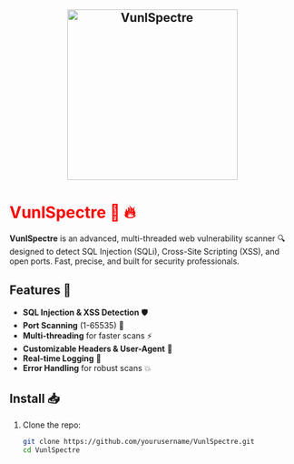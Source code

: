 <h2 align="center">
    <img src="https://github.com/Fear2o/VunlSpectre/blob/main/assets/v-letter-gif.gif?raw=true" alt="VunlSpectre" width="300" height="300" />
</h2>


# <span style="color: red;">VunlSpectre 🚀</span> <span style="color: red;">🔥</span>

**VunlSpectre** is an advanced, multi-threaded web vulnerability scanner 🔍 designed to detect SQL Injection (SQLi), Cross-Site Scripting (XSS), and open ports. Fast, precise, and built for security professionals.

## Features 🌟

- **SQL Injection & XSS Detection** 🛡️
- **Port Scanning** (1-65535) 🔌
- **Multi-threading** for faster scans ⚡
- **Customizable Headers & User-Agent** 🎯
- **Real-time Logging** 📜
- **Error Handling** for robust scans 💥

## Install 📥

1. Clone the repo:
   ```bash
   git clone https://github.com/yourusername/VunlSpectre.git
   cd VunlSpectre
